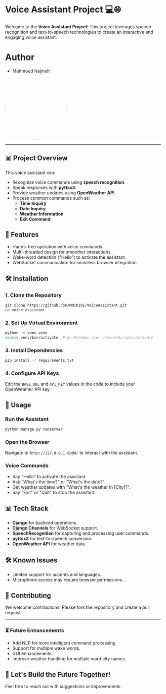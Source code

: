 
# Voice Assistant Project 💻🌐

Welcome to the **Voice Assistant Project**! This project leverages speech recognition and text-to-speech technologies to create an interactive and engaging voice assistant.

# Author
-  Mahmoud Najmeh


<img src="https://avatars.githubusercontent.com/u/78208459?u=c3f9c7d6b49fc9726c5ea8bce260656bcb9654b3&v=4" width="200px" style="border-radius: 50%;">

---

## 📊 Project Overview
This voice assistant can:
- Recognize voice commands using **speech recognition**.
- Speak responses with **pyttsx3**.
- Provide weather updates using **OpenWeather API**.
- Process common commands such as:
  - **Time Inquiry**
  - **Date Inquiry**
  - **Weather Information**
  - **Exit Command**

## 🤖 Features
- Hands-free operation with voice commands.
- Multi-threaded design for smoother interactions.
- Wake-word detection ("Hello") to activate the assistant.
- WebSocket communication for seamless browser integration.

## 🛠️ Installation

### 1. Clone the Repository
```bash
git clone https://github.com/MN10101/VoiceAssistant.git
cd voice_assistant
```

### 2. Set Up Virtual Environment
```bash
python -m venv venv
source venv/bin/activate  # On Windows use: .\venv\Scripts\activate
```

### 3. Install Dependencies
```bash
pip install -r requirements.txt
```

### 4. Configure API Keys
Edit the `BASE_URL` and `API_KEY` values in the code to include your OpenWeather API key.

## 🔧 Usage

### Run the Assistant
```bash
python manage.py runserver
```

### Open the Browser
Navigate to `http://127.0.0.1:8000/` to interact with the assistant.

### Voice Commands
- Say "Hello" to activate the assistant.
- Ask "What's the time?" or "What's the date?".
- Get weather updates with "What's the weather in [City]?".
- Say "Exit" or "Quit" to stop the assistant.

## 📊 Tech Stack
- **Django** for backend operations.
- **Django Channels** for WebSocket support.
- **SpeechRecognition** for capturing and processing user commands.
- **pyttsx3** for text-to-speech conversion.
- **OpenWeather API** for weather data.

## 🛠 Known Issues
- Limited support for accents and languages.
- Microphone access may require browser permissions.

## 💪 Contributing
We welcome contributions! Please fork the repository and create a pull request.

---

### ⏳ Future Enhancements
- Add NLP for more intelligent command processing.
- Support for multiple wake words.
- GUI enhancements.
- Improve weather handling for multiple word city names.

## 🌟 Let's Build the Future Together!
Feel free to reach out with suggestions or improvements.

